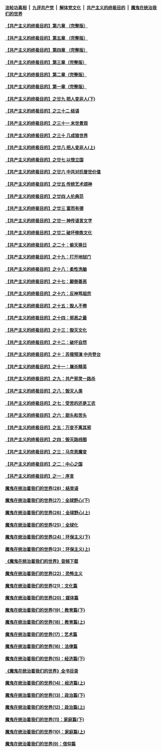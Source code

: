 

####  [法轮功真相](../../../../basic/blob/master/README.md?t=05100501) &nbsp;|&nbsp; [九评共产党](../../../../9ping.md/blob/master/README.md?t=05100501) &nbsp;|&nbsp; [解体党文化](../../../../jtdwh.md/blob/master/README.md?t=05100501)  &nbsp;|&nbsp; [共产主义的终极目的](../../../../gczydzjmd.md/blob/master/README.md?t=05100501) &nbsp;|&nbsp; [魔鬼在统治我们的世界](../../../../mgztzwmdsj.md/blob/master/README.md?t=05100501) 

#### [【共产主义的终极目的】第六章 （完整版）](../pages/nsc422/n11428913.md?t=05100501) 

#### [【共产主义的终极目的】第五章 （完整版）](../pages/nsc422/n11428912.md?t=05100501) 

#### [【共产主义的终极目的】第四章 （完整版）](../pages/nsc422/n11428907.md?t=05100501) 

#### [【共产主义的终极目的】第三章（完整版）](../pages/nsc422/n11428848.md?t=05100501) 

#### [【共产主义的终极目的】第二章（完整版）](../pages/nsc422/n11428831.md?t=05100501) 

#### [【共产主义的终极目的】第一章（完整版）](../pages/nsc422/n11417651.md?t=05100501) 

#### [【共产主义的终极目的】之廿九 把人变非人(下)](../pages/nsc422/n11344140.md?t=05100501) 

#### [【共产主义的终极目的】之三十二 结语](../pages/nsc422/n11360535.md?t=05100501) 

#### [【共产主义的终极目的】之三十一 末世景观](../pages/nsc422/n11351129.md?t=05100501) 

#### [【共产主义的终极目的】之三十 几成狼世界](../pages/nsc422/n11348280.md?t=05100501) 

#### [【共产主义的终极目的】之廿八 把人变非人(上)](../pages/nsc422/n11340492.md?t=05100501) 

#### [【共产主义的终极目的】之廿七 以恨立国](../pages/nsc422/n11336944.md?t=05100501) 

#### [【共产主义的终极目的】之廿六 中共对抗普世价值](../pages/nsc422/n11324785.md?t=05100501) 

#### [【共产主义的终极目的】之廿五 传统艺术颂神](../pages/nsc422/n11296396.md?t=05100501) 

#### [【共产主义的终极目的】之廿四 人伦典范](../pages/nsc422/n11296397.md?t=05100501) 

#### [【共产主义的终极目的】之廿三 富而有德](../pages/nsc422/n11283598.md?t=05100501) 

#### [【共产主义的终极目的】之廿一 神传语言文字](../pages/nsc422/n11263265.md?t=05100501) 

#### [【共产主义的终极目的】之廿二 破坏修炼文化](../pages/nsc422/n11245728.md?t=05100501) 

#### [【共产主义的终极目的】之二十：偷天换日](../pages/nsc422/n11238846.md?t=05100501) 

#### [【共产主义的终极目的】之十九：打开地狱门](../pages/nsc422/n11206376.md?t=05100501) 

#### [【共产主义的终极目的】之十八：柔性洗脑](../pages/nsc422/n11199994.md?t=05100501) 

#### [【共产主义的终极目的】之十七：颠倒善恶](../pages/nsc422/n11179782.md?t=05100501) 

#### [【共产主义的终极目的】之十六：反神骂祖宗](../pages/nsc422/n11166798.md?t=05100501) 

#### [【共产主义的终极目的】之十五：毁人不倦](../pages/nsc422/n11166792.md?t=05100501) 

#### [【共产主义的终极目的】之十四：邪恶之最](../pages/nsc422/n11150249.md?t=05100501) 

#### [【共产主义的终极目的】之十三：毁灭文化](../pages/nsc422/n11135227.md?t=05100501) 

#### [【共产主义的终极目的】之十二：破坏自然](../pages/nsc422/n11135214.md?t=05100501) 

#### [【共产主义的终极目的】之十：苏俄预演 中共登台](../pages/nsc422/n11118424.md?t=05100501) 

#### [【共产主义的终极目的】之十一：屠杀精英](../pages/nsc422/n11118442.md?t=05100501) 

#### [【共产主义的终极目的】之九：共产邪灵一路杀](../pages/nsc422/n11114139.md?t=05100501) 

#### [【共产主义的终极目的】之八：毁灭人类](../pages/nsc422/n11108503.md?t=05100501) 

#### [【共产主义的终极目的】之七：受苦的还是工农](../pages/nsc422/n11101809.md?t=05100501) 

#### [【共产主义的终极目的】之六：甜头和苦头](../pages/nsc422/n11096971.md?t=05100501) 

#### [【共产主义的终极目的】之五：万变不离其邪](../pages/nsc422/n11091285.md?t=05100501) 

#### [【共产主义的终极目的】之四：毁灭路线图](../pages/nsc422/n11086284.md?t=05100501) 

#### [【共产主义的终极目的】之三：马克思魔变](../pages/nsc422/n11061941.md?t=05100501) 

#### [【共产主义的终极目的】之二：中心之国](../pages/nsc422/n11047728.md?t=05100501) 

#### [【共产主义的终极目的】之一：序言](../pages/nsc422/n11086077.md?t=05100501) 

#### [魔鬼在统治着我们的世界(28)：结束语](../pages/nsc422/n10936246.md?t=05100501) 

#### [魔鬼在统治着我们的世界(27)：全球野心(下)](../pages/nsc422/n10928319.md?t=05100501) 

#### [魔鬼在统治着我们的世界(26)：全球野心(上)](../pages/nsc422/n10900318.md?t=05100501) 

#### [魔鬼在统治着我们的世界(25)：全球化](../pages/nsc422/n10788205.md?t=05100501) 

#### [魔鬼在统治着我们的世界(24)：环保主义(下)](../pages/nsc422/n10695307.md?t=05100501) 

#### [魔鬼在统治着我们的世界(23)：环保主义(上)](../pages/nsc422/n10688613.md?t=05100501) 

#### [《魔鬼在统治着我们的世界》音频下载](../pages/nsc422/n10635553.md?t=05100501) 

#### [魔鬼在统治着我们的世界(22)：恐怖主义](../pages/nsc422/n10614727.md?t=05100501) 

#### [魔鬼在统治着我们的世界(21)：文化篇](../pages/nsc422/n10597706.md?t=05100501) 

#### [魔鬼在统治着我们的世界(20)：媒体篇](../pages/nsc422/n10586579.md?t=05100501) 

#### [魔鬼在统治着我们的世界(19)：教育篇(下)](../pages/nsc422/n10564808.md?t=05100501) 

#### [魔鬼在统治着我们的世界(18)：教育篇(上)](../pages/nsc422/n10526970.md?t=05100501) 

#### [魔鬼在统治着我们的世界(17)：艺术篇](../pages/nsc422/n10499093.md?t=05100501) 

#### [魔鬼在统治着我们的世界(16)：法律篇](../pages/nsc422/n10485969.md?t=05100501) 

#### [魔鬼在统治着我们的世界(15)：经济篇(下)](../pages/nsc422/n10469975.md?t=05100501) 

#### [《魔鬼在统治着我们的世界》全书目录](../pages/nsc422/n10464261.md?t=05100501) 

#### [魔鬼在统治着我们的世界(14)：经济篇(上)](../pages/nsc422/n10457370.md?t=05100501) 

#### [魔鬼在统治着我们的世界(13)：政治篇(下)](../pages/nsc422/n10448270.md?t=05100501) 

#### [魔鬼在统治着我们的世界(12)：政治篇(上)](../pages/nsc422/n10444576.md?t=05100501) 

#### [魔鬼在统治着我们的世界(11)：家庭篇(下)](../pages/nsc422/n10440961.md?t=05100501) 

#### [魔鬼在统治着我们的世界(10)：家庭篇(上)](../pages/nsc422/n10435448.md?t=05100501) 

#### [魔鬼在统治着我们的世界(9)：信仰篇](../pages/nsc422/n10432159.md?t=05100501) 

